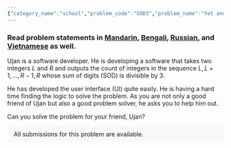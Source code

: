 ```yaml
---
{"category_name":"school","problem_code":"SOD3","problem_name":"Yet another SOD problem","problemComponents":{"constraints":"- $1 \\le T \\le 10^4$\n- $1 \\le L \\le R \\le 10^{18}$\n","constraintsState":true,"subtasks":"- Subtask $1$ ($100$ points): Original constraints\n","subtasksState":true,"inputFormat":"- The first line of the input contains a single integer $T$ denoting the number of test cases. The description of $T$ test cases follows.\n- The only line of each test case contains two integer $L,R$. \n","inputFormatState":true,"outputFormat":"For each test case, print a single line containing one integer equal to the count of of integers in the sequence, whose sum of digits is divisible by $3$ .\n","outputFormatState":true,"sampleTestCases":{"0":{"id":1,"input":"\n5\n139 141\n100 1235\n1000 2537\n998244353 1000000007\n27182818284 31415926535897","output":"1\n378\n512\n585218\n10462914572538","explanation":"**Test case 1**: The numbers are $139$, $140$ and $141$. Their sum of digits is $13$, $5$ and $6$ respectively. So, only $141$ is the number that has its sum of digits divisible by $3$.","isDeleted":false}}},"video_editorial_url":"https://youtu.be/LSorKb5EDAc","languages_supported":{"0":"CPP14","1":"C","2":"JAVA","3":"PYTH 3.6","4":"CPP17","5":"PYTH","6":"PYP3","7":"CS2","8":"ADA","9":"PYPY","10":"TEXT","11":"PAS fpc","12":"NODEJS","13":"RUBY","14":"PHP","15":"GO","16":"HASK","17":"TCL","18":"PERL","19":"SCALA","20":"LUA","21":"kotlin","22":"BASH","23":"JS","24":"LISP sbcl","25":"rust","26":"PAS gpc","27":"BF","28":"CLOJ","29":"R","30":"D","31":"CAML","32":"FORT","33":"ASM","34":"swift","35":"FS","36":"WSPC","37":"LISP clisp","38":"SQL","39":"SCM guile","40":"PERL6","41":"ERL","42":"CLPS","43":"ICK","44":"NICE","45":"PRLG","46":"ICON","47":"COB","48":"SCM chicken","49":"PIKE","50":"SCM qobi","51":"ST","52":"SQLQ","53":"NEM"},"max_timelimit":0.5,"source_sizelimit":50000,"problem_author":"ahanaf","problem_tester":"","date_added":"23-09-2021","tags":{"0":"ahanaf","1":"ltime100","2":"simple"},"problem_difficulty_level":"Cakewalk","best_tag":"","editorial_url":"https://discuss.codechef.com/problems/SOD3","time":{"view_start_date":1632585602,"submit_start_date":1632585602,"visible_start_date":1632585602,"end_date":1735669800},"is_direct_submittable":false,"problemDiscussURL":"https://discuss.codechef.com/search?q=SOD3","is_proctored":false,"visitedContests":{},"layout":"problem"}
---
```

### Read problem statements in [Mandarin](https://www.codechef.com/download/translated/LTIME100/mandarin/SOD3.pdf), [Bengali](https://www.codechef.com/download/translated/LTIME100/bengali/SOD3.pdf), [Russian](https://www.codechef.com/download/translated/LTIME100/russian/SOD3.pdf), and [Vietnamese](https://www.codechef.com/download/translated/LTIME100/vietnamese/SOD3.pdf) as well.

Ujan is a software developer. He is developing a software that takes two integers $L$ and $R$ and outputs the count of integers in the sequence $L,L+1,\ldots,R-1,R$ whose sum of digits (SOD) is divisible by $3$. 

He has developed the user interface (UI) quite easily. He is having a hard time finding the logic to solve the problem. As you are not only a good friend of Ujan but also a good problem solver, he asks you to help him out.

Can you solve the problem for your friend, Ujan? 
<aside style='background: #f8f8f8;padding: 10px 15px;'><div>All submissions for this problem are available.</div></aside>